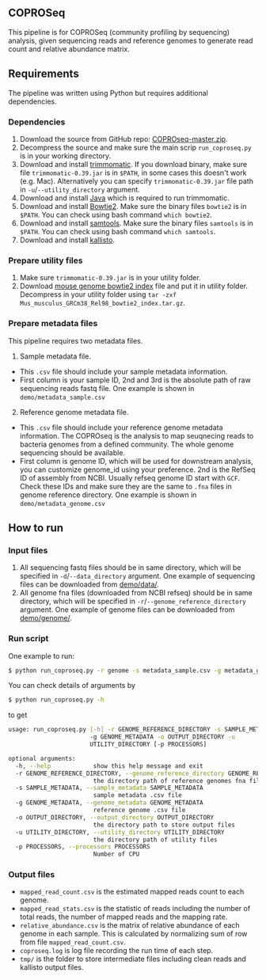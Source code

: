 ## COPROSeq

This pipeline is for COPROSeq (community profiling by sequencing) analysis, given sequencing reads and reference genomes to generate read count and relative abundance matrix.


## Requirements

The pipeline was written using Python but requires additional dependencies. 

### Dependencies
1. Download the source from GitHub repo: [COPROseq-master.zip](https://github.com/qijunz/COPROseq/archive/refs/heads/master.zip).
2. Decompress the source and make sure the main scrip `run_coproseq.py` is in your working directory.
3. Download and install [trimmomatic](http://www.usadellab.org/cms/index.php?page=trimmomatic). If you download binary, make sure file `trimmomatic-0.39.jar` is in `$PATH`, in some cases this doesn't work (e.g. Mac). Alternatively you can specify `trimmomatic-0.39.jar` file path in `-u`/`--utility_directory` argument.
4. Download and install [Java](https://www.java.com/en/download/help/download_options.html) which is required to run trimmomatic.
5. Download and install [Bowtie2](https://bowtie-bio.sourceforge.net/bowtie2/manual.shtml#obtaining-bowtie-2). Make sure the binary files `bowtie2` is in `$PATH`. You can check using bash command `which bowtie2`.
6. Download and install [samtools](https://www.htslib.org/download/). Make sure the binary files `samtools` is in `$PATH`. You can check using bash command `which samtools`.
7. Download and install [kallisto](https://pachterlab.github.io/kallisto/download).

### Prepare utility files

1. Make sure `trimmomatic-0.39.jar` is in your utility folder.
2. Download [mouse genome bowtie2 index](https://uwmadison.box.com/s/zxf5t0f6hhi3or5ghy4qd5cu1fxkdvra) file and put it in utility folder. Decompress in your utility folder using `tar -zxf Mus_musculus_GRCm38_Rel98_bowtie2_index.tar.gz`.

### Prepare metadata files
This pipeline requires two metadata files.

1. Sample metadata file.
- This `.csv` file should include your sample metadata information. 
- First column is your sample ID, 2nd and 3rd is the absolute path of raw sequencing reads fastq file. One example is shown in `demo/metadata_sample.csv`

2. Reference genome metadata file.
- This `.csv` file should include your reference genome metadata information. The COPROseq is the analysis to map seuqnecing reads to bacteria genomes from a defined community. The whole genome sequencing should be available. 
- First column is genome ID, which will be used for downstream analysis, you can customize genome_id using your preference. 2nd is the RefSeq ID of assembly from NCBI. Usually refseq genome ID start with `GCF`. Check these IDs and make sure they are the same to `.fna` files in genome reference directory. One example is shown in `demo/metadata_genome.csv`


## How to run

### Input files
1. All sequencing fastq files should be in same directory, which will be specified in `-d`/`--data_directory` argument. One example of sequencing files can be downloaded from [demo/data/](https://uwmadison.box.com/s/aiqp2utkqu9p9ydqbm8z3knjqhhh7dq8).
2. All genome fna files (downloaded from NCBI refseq) should be in same directory, which will be specified in `-r`/`--genome_reference_directory` argument. One example of genome files can be downloaded from [demo/genome/](https://uwmadison.box.com/s/ie7qhxt4eibgbuglyu3omjibjose1h13).

### Run script
One example to run:
```bash
$ python run_coproseq.py -r genome -s metadata_sample.csv -g metadata_genome.csv -u /Volumes/ReyLab_QZ10T/COPROseq/util -o coproseq_out -p 8
```

You can check details of arguments by
```bash
$ python run_coproseq.py -h
```

to get

```bash
usage: run_coproseq.py [-h] -r GENOME_REFERENCE_DIRECTORY -s SAMPLE_METADATA
                       -g GENOME_METADATA -o OUTPUT_DIRECTORY -u
                       UTILITY_DIRECTORY [-p PROCESSORS]

optional arguments:
  -h, --help            show this help message and exit
  -r GENOME_REFERENCE_DIRECTORY, --genome_reference_directory GENOME_REFERENCE_DIRECTORY
                        the directory path of reference genomes fna files
  -s SAMPLE_METADATA, --sample_metadata SAMPLE_METADATA
                        sample metadata .csv file
  -g GENOME_METADATA, --genome_metadata GENOME_METADATA
                        reference genome .csv file
  -o OUTPUT_DIRECTORY, --output_directory OUTPUT_DIRECTORY
                        the directory path to store output files
  -u UTILITY_DIRECTORY, --utility_directory UTILITY_DIRECTORY
                        the directory path of utility files
  -p PROCESSORS, --processors PROCESSORS
                        Number of CPU
```

### Output files

- `mapped_read_count.csv` is the estimated mapped reads count to each genome.
- `mapped_read_stats.csv` is the statistic of reads including the number of total reads, the number of mapped reads and the mapping rate.
- `relative_abundance.csv` is the matrix of relative abundance of each genome in each sample. This is calculated by normalizing sum of row from file `mapped_read_count.csv`. 
- `coproseq.log` is log file recording the run time of each step.
- `tmp/` is the folder to store intermediate files including clean reads and kallisto output files.